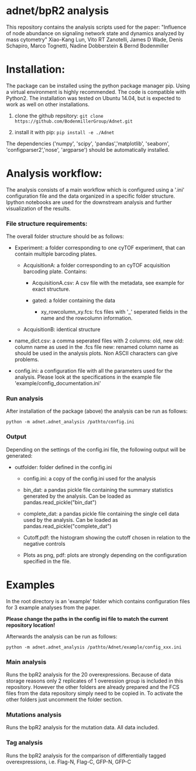 # adnet/bpR2 analysis

This repository contains the analysis scripts used for the paper:
"Influence of node abundance on signaling network state and dynamics analyzed by mass cytometry"
Xiao-Kang Lun, Vito RT Zanotelli, James D Wade, Denis Schapiro, Marco Tognetti, Nadine Dobberstein & Bernd Bodenmiller

# Installation:
The package can be installed using the python package manager pip. Using a virtual environment is highly recommended.
The code is compatible with Python2. The installation was tested on Ubuntu 14.04, but is expected to work
as well on other installations.

1) clone the github repsitory:
`git clone https://github.com/BodenmillerGroup/Adnet.git`

2) install it with pip:
`pip install -e ./Adnet`

The dependencies ('numpy', 'scipy', 'pandas','matplotlib', 'seaborn',  'configparser2','nose', 'argparse') should be
automatically installed.

# Analysis workflow:
The analysis consists of a main workflow which is configured using a '.ini' configuration file and the data organized in
a specific folder structure. Ipython notebooks are used for the downstream analysis and further visualization of the
results.

### File structure requirements:
The overall folder structure should be as follows:

- Experiment:
    a folder corresponding to one cyTOF experiment, that can contain multiple barcoding plates.
    - AcquisitionA:
        a folder corresponding to an cyTOF acquisition barcoding plate. Contains:
        - AcquisitionA.csv:
            A csv file with the metadata, see example for exact structure.

        - gated: a folder containing the data
            - xy_rowcolumn_xy.fcs: fcs files with '_' seperated fields in the name and the rowcolumn information.


    - AcquisitionB: identical structure

- name_dict.csv:
    a comma seperated files with 2 columns:
        old, new
        old: column name as used in the .fcs file
        new: renamed column name as should be used in the analysis plots. Non ASCII characters can give problems.
   

- config.ini:
    a configuration file with all the parameters used for the analysis. Please look at the specifications in the example
    file 'example/config_documentation.ini'

### Run analysis

After installation of the package (above) the analysis can be run as follows:

```
python -m adnet.adnet_analysis /pathto/config.ini
```
### Output

Depending on the settings of the config.ini file, the following output will be generated:

- outfolder: folder defined in the config.ini
    - config.ini: a copy of the config.ini used for the analysis

    - bin_dat: a pandas pickle file containing the summary statistics generated by the analysis.
                Can be loaded as pandas.read_pickle("bin_dat")

    - complete_dat: a pandas pickle file containing the single cell data used by the analysis.
                Can be loaded as pandas.read_pickle("complete_dat")

    - Cutoff.pdf: the histogram showing the cutoff chosen in relation to the negative controls

    - Plots as png, pdf: plots are strongly depending on the configuration specified in the file.



# Examples

In the root directory is an 'example' folder which contains configuration files for 3 example analyses from the
paper. 

**Please change the paths in the config ini file to match the current repository location!**

Afterwards the analysis can be run as follows:

```
python -m adnet.adnet_analysis /pathto/Adnet/example/config_xxx.ini
```

### Main analysis
Runs the bpR2 analysis for the 20 overexpressions. Because of data storage reasons only 2 replicates of 1 overession group is included
in this repository. However the other folders are already prepared and the FCS files from the data repository
simply need to be copied in. To activate the other folders just uncomment the folder section.

### Mutations analysis
Runs the bpR2 analysis for the mutation data. All data included.

### Tag analysis
Runs the bpR2 analysis for the comparison of differentially tagged overexpressions, i.e. Flag-N, Flag-C, GFP-N, GFP-C














































